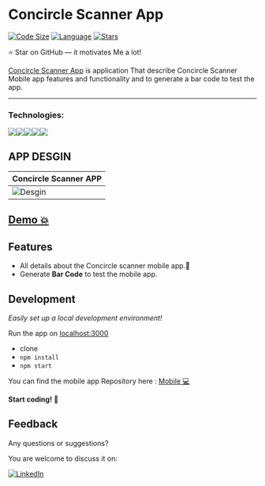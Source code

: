 # Concircle Scanner App

[![Code Size](https://img.shields.io/github/languages/code-size/aymenouer/concircle-scanner-app)](https://img.shields.io/github/languages/top/aymenouer/concircle-scanner-app)
[![Language](https://img.shields.io/github/languages/top/aymenouer/concircle-scanner-app)](https://img.shields.io/github/languages/top/aymenouer/concircle-scanner-app)
[![Stars](https://img.shields.io/github/stars/aymenouer/concircle-scanner-app?style=social)](https://img.shields.io/github/stars/aymenouer/concircle-scanner-app?style=social)


:star: Star on GitHub — it motivates Me a lot!

[Concircle Scanner App](https://harmonious-gecko-96159e.netlify.app/) is application That describe Concircle Scanner Mobile app features and functionality and to generate a bar code to test the app.

---
<h3>Technologies:</h3>
<a href="https://reactjs.org/"><img src="https://img.shields.io/badge/-React-313131?style=flat-square&labelColor=313131&logo=react&logoColor=white&color=313131"></img></a><a href="https://www.w3schools.com/html/html_intro.asp"><img src="https://img.shields.io/badge/-HTML5-313131?style=flat-square&labelColor=313131&logo=html5&logoColor=white&color=313131"></img></a><a href="https://www.w3schools.com/css/css_intro.asp"><img src="https://img.shields.io/badge/-CSS3-313131?style=flat-square&labelColor=313131&logo=css3&logoColor=white&color=313131"></img></a><a href="https://www.javascript.com"><img src="https://img.shields.io/badge/-Javascript-313131?style=flat-square&labelColor=313131&logo=javascript&logoColor=white&color=313131"></img></a><a href="https://code.visualstudio.com"><img src="https://img.shields.io/badge/-Visual Studio Code-313131?style=flat-square&labelColor=313131&logo=visual-studio-code&logoColor=white&color=313131"></img></a>

<!-- App DESGIN  -->
## APP DESGIN 
| Concircle Scanner APP |
| --- |
|![Desgin](https://user-images.githubusercontent.com/49178153/160931370-098fceb9-7f33-4746-b695-8e00858bbfe9.png)

## [Demo 💥](https://harmonious-gecko-96159e.netlify.app/)

## Features

- All details about the Concircle scanner mobile app.🌟
- Generate **Bar Code** to test the mobile app.

## Development

_Easily set up a local development environment!_

Run the app on [localhost:3000](http://localhost:3000)

- clone
- `npm install`
- `npm start`


You can find the mobile app Repository here : [Mobile 💻](https://github.com/aymenouer/concircle-scanner-mobile-app)


**Start coding!** 🎉


## Feedback 
Any questions or suggestions?

You are welcome to discuss it on:

[![LinkedIn](https://img.shields.io/badge/LinkedIn-0077B5?style=for-the-badge&logo=linkedin&logoColor=white)](https://www.linkedin.com/in/aymen-ouerghi-249632146/)

<br/>
